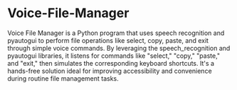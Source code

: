 # Voice-File-Manager
Voice File Manager is a Python program that uses speech recognition and pyautogui to perform file operations like select, copy, paste, and exit through simple voice commands.
By leveraging the speech_recognition and pyautogui libraries, it listens for commands like "select," "copy," "paste," and "exit," then simulates the corresponding keyboard shortcuts. It's a hands-free solution ideal for improving accessibility and convenience during routine file management tasks.
